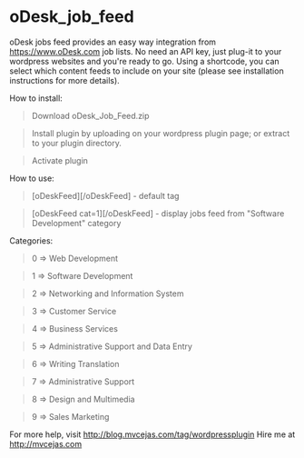 oDesk_job_feed
==============

oDesk jobs feed provides an easy way integration from https://www.oDesk.com job lists. No need an API key, just plug-it to your wordpress websites and you're ready to go. Using a shortcode, you can select which content feeds to include on your site (please see installation instructions for more details).


How to install:

> Download oDesk_Job_Feed.zip

> Install plugin by uploading on your wordpress plugin page; or extract to your plugin directory.

> Activate plugin


How to use:

> [oDeskFeed][/oDeskFeed] - default tag

> [oDeskFeed cat=1][/oDeskFeed] - display jobs feed from "Software Development" category


Categories:

> 0 => Web Development

> 1 => Software Development

> 2 => Networking and Information System

> 3 => Customer Service

> 4 => Business Services

> 5 => Administrative Support and Data Entry

> 6 => Writing Translation

> 7 => Administrative Support

> 8 => Design and Multimedia

> 9 => Sales Marketing


For more help, visit http://blog.mvcejas.com/tag/wordpressplugin
Hire me at http://mvcejas.com


